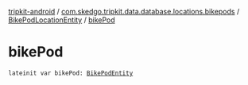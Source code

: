 [tripkit-android](../../index.md) / [com.skedgo.tripkit.data.database.locations.bikepods](../index.md) / [BikePodLocationEntity](index.md) / [bikePod](./bike-pod.md)

# bikePod

`lateinit var bikePod: `[`BikePodEntity`](../-bike-pod-entity/index.md)